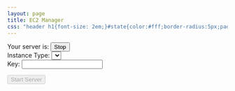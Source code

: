 ```yaml
---
layout: page
title: EC2 Manager
css: "header h1{font-size: 2em;}#state{color:#fff;border-radius:5px;padding:2px 10px}.running #state{background-color:green}.stopped #state{background-color:red}.stopped #stopBtn{display:none}input[type=range]{-webkit-appearance:none;margin:10px 0;width:40%}input[type=range]:focus{outline:0}input[type=range]::-webkit-slider-runnable-track{width:100%;height:11px;cursor:pointer;animate:.2s;box-shadow:0 0 0 #000;background:#2497e3;border-radius:1px;border:0 solid #000}input[type=range]::-webkit-slider-thumb{box-shadow:0 0 0 #000;border:1px solid #2497e3;height:42px;width:17px;border-radius:11px;background:#a1d0ff;cursor:pointer;-webkit-appearance:none;margin-top:-19px}input[type=range]:focus::-webkit-slider-runnable-track{background:#2497e3}input[type=range]::-moz-range-track{width:100%;height:11px;cursor:pointer;animate:.2s;box-shadow:0 0 0 #000;background:#2497e3;border-radius:1px;border:0 solid #000}input[type=range]::-moz-range-thumb{box-shadow:0 0 0 #000;border:1px solid #2497e3;height:42px;width:17px;border-radius:11px;background:#a1d0ff;cursor:pointer}input[type=range]::-ms-track{width:100%;height:11px;cursor:pointer;animate:.2s;background:transparent;border-color:transparent;color:transparent}input[type=range]::-ms-fill-lower{background:#2497e3;border:0 solid #000;border-radius:2px;box-shadow:0 0 0 #000}input[type=range]::-ms-fill-upper{background:#2497e3;border:0 solid #000;border-radius:2px;box-shadow:0 0 0 #000}input[type=range]::-ms-thumb{box-shadow:0 0 0 #000;border:1px solid #2497e3;height:42px;width:17px;border-radius:11px;background:#a1d0ff;cursor:pointer}input[type=range]:focus::-ms-fill-lower{background:#2497e3}input[type=range]:focus::-ms-fill-upper{background:#2497e3}"
---
```


<div>
  Your server is: <span id="state"></span>
  <button class="stateBtn" id="stopBtn">Stop</button>
</div>

<div>
  Instance Type:
  <select id="instanceType"></select>
</div>

<div>
  Key:
  <input type="password" id="key"/>
</div>
  
<!--
<div style="margin-top: 12px">
  Storage: 
  <input type="range" min="32" max="128" value="32" step="1" onchange="showStorageValue(this.value)"/>
  <span id="storageRange">0</span>
</div>
-->

<button id="commitBtn" disabled="disabled" onclick="startServer()">Start Server</button>

<script>
var json = new Object;

window.onload = function () {
  $.getJSON("http://api.alex.miller.im/ec2/status")
    .done(function( data ) {
      json = data;
      $("#state").text(json["state"]);
      $(".post-content").addClass(json["state"]);
      for(i = 0; i < json["instance_info"].length; i++){
        opt_tag = '<option value="' + json["instance_info"][i][0] + '"'
        
        if(i==json["instance_type_index"]){
          opt_tag = opt_tag + ' selected="selected" '
        }
        opt_tag = opt_tag +'>' + json["instance_info"][i][0] + ' (RAM: ' + json["instance_info"][i][2] + ' GB, Cores: ' + json["instance_info"][i][1] + ')</option>'
        $("#instanceType").append(opt_tag)
      }
      if(json["state"]=="stopped"){
        $("#commitBtn").removeAttr("disabled");
      }
      // $("#storageRange").text(String(json["size"])+" GB")
    })
    
    .fail(function( jqxhr, textStatus, error ) {
      var err = textStatus + ", " + error;
      console.log( "Request Failed: " + err );
  }); 
}

function showStorageValue(newValue) {
  $("#storageRange").text(String(newValue)+" GB")
}

function startServer() {
  payload = {
    "key": $("#key").val(),
    "instance_type": $("#instanceType").val()
  }
  
  $.post( "http://api.alex.miller.im/ec2/start_instance", payload)
  .done(function(data) {
    console.log("sup")
  })
  .fail(function( data ) {
    alert("Error");
  })
  .always(function( data ) {
    console.log(data);
  });
}

</script>
